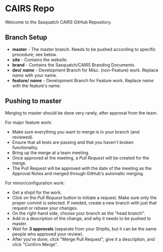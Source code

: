 # CAIRS Repo

Welcome to the Sasquatch CAIRS GitHub Repository.

## Branch Setup
- **master** - The master branch. Needs to be pushed according to specific procedure; see below.
- **site** - Contains the website.
- **brand** - Contains the Sasquatch/CAIRS Branding Documents.
- **dev/** ***name*** - Development Branch for Misc. (non-Feature) work. Replace *name* with your name.
- **feature/** ***name*** - Development Branch for Feature work. Replace *name* with the feature's name.

## Pushing to master
Merging to master should be done very rarely, after approval from the team.

For major feature work:
- Make sure everything you want to merge is in your branch (and reviewed).
- Ensure that all tests are passing and that you haven't broken functionality.
- Bring up the merge at a team meeting.
- Once approved at the meeting, a *Pull Request* will be created for the merge.
- The Pull Request will be approved with the date of the meeting as the Approval Notes and merged through GitHub's automatic merging.
 
For minor/configuration work:
- Get a shipit for the work.
- Click on the *Pull Request* button to initiate a request. Make sure only the proper commit is selected. If needed, create a new branch with just that request or rebase your changes.
- On the right-hand side, choose your branch as the "head branch".
- Add in a description of the change, and why it needs to be pushed to master.
- Wait for **3 approvals** (separate from your ShipIts, but it can be the same people who approved your review).
- After you're done, click "Merge Pull Request", give it a description, and click "Confirm Merge".
